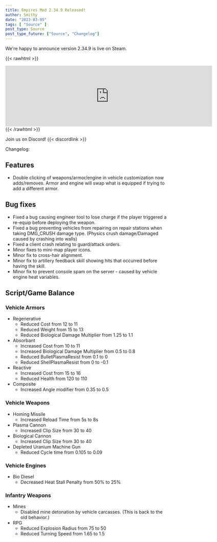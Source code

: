 ```yaml
---
title: Empires Mod 2.34.9 Released!
author: Smithy
date: "2023-03-05"
tags: [ "Source" ]
post_type: Source
post_type_future: ["Source", "Changelog"]
---
```



We're happy to announce version 2.34.9 is live on Steam.

{{< rawhtml >}}
<iframe src="https://store.steampowered.com/widget/17740/" frameborder="0" width="646" height="190"></iframe>
{{< /rawhtml >}}

Join us on Discord! {{< discordlink >}}

Changelog:

## Features

- Double clicking of weapons/armor/engine in vehicle customization now adds/removes. Armor and engine will swap what is equipped if trying to add a different armor.


## Bug fixes

- Fixed a bug causing engineer tool to lose charge if the player triggered a re-equip before deploying the weapon.
- Fixed a bug preventing vehicles from repairing on repair stations when taking DMG_CRUSH damage type. (Physics crush damage/Damaged caused by crashing into walls)
- Fixed a client crash relating to guard/attack orders.
- Minor fixes to mini-map player icons.
- Minor fix to cross-hair alignment.
- Minor fix to artillery feedback skill showing hits that occurred before having the skill.
- Minor fix to prevent console spam on the server - caused by vehicle engine heat variables.


## Script/Game Balance

### Vehicle Armors

- Regenerative
	- Reduced Cost from 12 to 11
	- Reduced Weight from 15 to 13
	- Reduced Biological Damage Multiplier from 1.25 to 1.1
- Absorbant
	- Increased Cost from 10 to 11
	- Increased Biological Damage Multiplier from 0.5 to 0.8
	- Reduced BulletPlasmaResist from 0.1 to 0
	- Reduced ShellPlasmaResist from 0 to -0.1
- Reactive
	- Increased Cost from 15 to 16
	- Reduced Health from 120 to 110
- Composite
	- Increased Angle modifier from 0.35 to 0.5
	
### Vehicle Weapons

- Homing Missile
	- Increased Reload Time from 5s to 8s
- Plasma Cannon
	- Increased Clip Size from 30 to 40
- Biological Cannon
	- Increased Clip Size from 30 to 40
- Depleted Uranium Machine Gun
	- Reduced Cycle time from 0.105 to 0.09
	
### Vehicle Engines

- Bio Diesel
	- Decreased Heat Stall Penalty from 50% to 25%
	
### Infantry Weapons

- Mines
	- Disabled mine detonation by vehicle carcasses. (This is back to the old behavior.)
- RPG
	- Reduced Explosion Radius from 75 to 50
	- Reduced Turning Speed from 1.65 to 1.5


